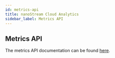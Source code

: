 ```yaml
---
id: metrics-api
title: nanoStream Cloud Analytics
sidebar_label: Metrics API
---
```


## Metrics API

The metrics API documentation can be found [here](https://metrics.nanocosmos.de/api/doc/).
